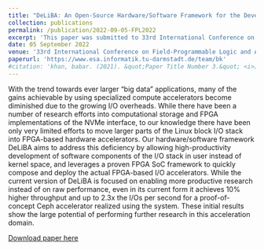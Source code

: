 ```yaml
---
title: "DeLiBA: An Open-Source Hardware/Software Framework for the Development of Linux Block I/O Accelerators"
collection: publications
permalink: /publication/2022-09-05-FPL2022
excerpt: 'This paper was submitted to 33rd International Conference on Field-Programmable Logic and Applications 2022 that was held in Belfast, UK'
date: 05 September 2022
venue: '33rd International Conference on Field-Programmable Logic and Applications 2022'
paperurl: 'https://www.esa.informatik.tu-darmstadt.de/team/bk'
#citation: 'khan, babar. (2021). &quot;Paper Title Number 3.&quot; <i>Journal 1</i>. 1(3).'
---
```

With the trend towards ever larger “big data” applications, many of the gains achievable by using specialized compute accelerators become diminished due to the growing I/O overheads. 
While there have been a number of research efforts
into computational storage and FPGA implementations of the
NVMe interface, to our knowledge there have been only very
limited efforts to move larger parts of the Linux block I/O stack
into FPGA-based hardware accelerators. Our hardware/software
framework DeLiBA aims to address this deficiency by allowing
high-productivity development of software components of the I/O
stack in user instead of kernel space, and leverages a proven
FPGA SoC framework to quickly compose and deploy the actual
FPGA-based I/O accelerators.
While the current version of DeLiBA is focused on enabling
more productive research instead of on raw performance, even
in its current form it achieves 10% higher throughput and up to
2.3x the I/Os per second for a proof-of-concept Ceph accelerator
realized using the system. These initial results show the large
potential of performing further research in this acceleration
domain.

[Download paper here](https://babarzkhan.github.io/files/2022_FPL_BK.pdf)


